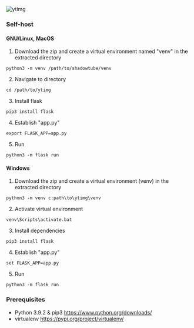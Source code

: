 ![ytimg](https://raw.githubusercontent.com/tmuq/ytimg/main/static/media/demonstration.gif)
### Self-host
#### GNU/Linux, MacOS
1. Download the zip and create a virtual environment named "venv" in the extracted directory
```
python3 -m venv /path/to/shadowtube/venv
```
2. Navigate to directory
```
cd /path/to/ytimg
```
3. Install flask
```
pip3 install flask
```
4. Establish "app.py"
```
export FLASK_APP=app.py
```
5. Run
```
python3 -m flask run
```
#### Windows
1. Download the zip and create a virtual environment (venv) in the extracted directory
```
python3 -m venv c:path\to\ytimg\venv
```
2. Activate virtual environment
```
venv\Scripts\activate.bat
```
3. Install dependencies
```
pip3 install flask
```
4. Establish "app.py"
```
set FLASK_APP=app.py
```
5. Run
```
python3 -m flask run
```
### Prerequisites
 - Python 3.9.2 & pip3
https://www.python.org/downloads/
 - virtualenv
https://pypi.org/project/virtualenv/
